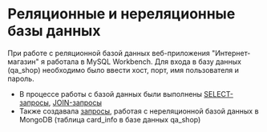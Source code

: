 # Реляционные и нереляционные базы данных
При работе с реляционной базой данных веб-приложения "Интернет-магазин" я работала в MySQL Workbench. Для входа в базу данных (qa_shop) необходимо было ввести хост, порт, имя пользователя и пароль.
- В процессе работы с базой данных были выполнены [SELECT-запросы](https://docs.google.com/spreadsheets/d/1YMS3e5SjAUVSzKIiz4jJpmv_bulDPQI4E_2FlgmNmZ8/edit?usp=drive_link), [JOIN-запросы](https://docs.google.com/spreadsheets/d/1wfBsQGnyO2MQ0sAepcxpkXYOvgjE5vLydze7hEm_fR8/edit?usp=drive_link)
- Также создавала [запросы](https://docs.google.com/spreadsheets/d/1U4bxKtEdB2Mw99Ub-oFB9ZvrgrqkkvjT3vSvdfilTfI/edit?usp=drive_link), работая с нереляционной базой данных в MongoDB (таблица card_info в базе данных qa_shop)
